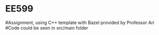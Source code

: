 # EE599
#Assignment, using C++ template with Bazel provided by Professor Ari
#Code could be seen in src/main folder
